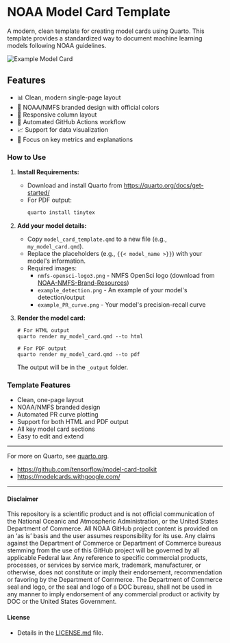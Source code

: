 # NOAA Model Card Template

A modern, clean template for creating model cards using Quarto. This template provides a standardized way to document machine learning models following NOAA guidelines.

![Example Model Card]()

## Features

- 📊 Clean, modern single-page layout
- 🎨 NOAA/NMFS branded design with official colors
- 📱 Responsive column layout
- 🔄 Automated GitHub Actions workflow
- 📈 Support for data visualization
- 🎯 Focus on key metrics and explanations

### How to Use

1. **Install Requirements:**
   - Download and install Quarto from https://quarto.org/docs/get-started/
   - For PDF output:
     ```powershell
     quarto install tinytex
     ```

2. **Add your model details:**
   - Copy `model_card_template.qmd` to a new file (e.g., `my_model_card.qmd`).
   - Replace the placeholders (e.g., `{{< model_name >}}`) with your model's information.
   - Required images:
     - `nmfs-opensci-logo3.png` - NMFS OpenSci logo (download from [NOAA-NMFS-Brand-Resources](https://github.com/nmfs-opensci/NOAA-NMFS-Brand-Resources/blob/main/logos/nmfs-opensci-logo3.png))
     - `example_detection.png` - An example of your model's detection/output
     - `example_PR_curve.png` - Your model's precision-recall curve

3. **Render the model card:**
   ```
   # For HTML output
   quarto render my_model_card.qmd --to html
   
   # For PDF output
   quarto render my_model_card.qmd --to pdf
   ```
   The output will be in the `_output` folder.

### Template Features
- Clean, one-page layout
- NOAA/NMFS branded design
- Automated PR curve plotting
- Support for both HTML and PDF output
- All key model card sections
- Easy to edit and extend

---

For more on Quarto, see [quarto.org](https://quarto.org/).
- https://github.com/tensorflow/model-card-toolkit
- https://modelcards.withgoogle.com/
----------
#### Disclaimer
This repository is a scientific product and is not official communication of the National Oceanic and Atmospheric Administration, or the United States Department of Commerce. All NOAA GitHub project content is provided on an ‘as is’ basis and the user assumes responsibility for its use. Any claims against the Department of Commerce or Department of Commerce bureaus stemming from the use of this GitHub project will be governed by all applicable Federal law. Any reference to specific commercial products, processes, or services by service mark, trademark, manufacturer, or otherwise, does not constitute or imply their endorsement, recommendation or favoring by the Department of Commerce. The Department of Commerce seal and logo, or the seal and logo of a DOC bureau, shall not be used in any manner to imply endorsement of any commercial product or activity by DOC or the United States Government.

#### License
- Details in the [LICENSE.md](./LICENSE.md) file.